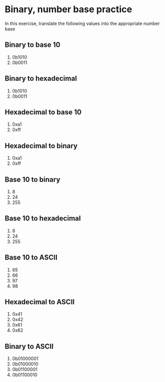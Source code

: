 # Binary, number base practice

In this exercise, translate the following values into the appropriate number base


## Binary to base 10

1. 0b1010
2. 0b0011

## Binary to hexadecimal

1. 0b1010
2. 0b0011

## Hexadecimal to base 10

1. 0xa1
2. 0xff

## Hexadecimal to binary

1. 0xa1
2. 0xff

## Base 10 to binary

1. 8
2. 24
3. 255

## Base 10 to hexadecimal

1. 8
2. 24
3. 255

## Base 10 to ASCII

1. 65
2. 66
3. 97
4. 98

## Hexadecimal to ASCII

1. 0x41
2. 0x42
3. 0x61
4. 0x62

## Binary to ASCII

1. 0b01000001
2. 0b01000010
3. 0b01100001
4. 0b01100010
